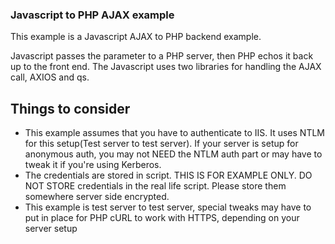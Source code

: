 ### Javascript to PHP AJAX example
This example is a Javascript AJAX to PHP backend example.

Javascript passes the parameter to a PHP server, then PHP echos it back up to the front end. The Javascript uses two libraries for
handling the AJAX call, AXIOS and qs.

## Things to consider
+ This example assumes that you have to authenticate to IIS. It uses NTLM for this setup(Test server to test server). If your server is setup for anonymous auth, you may not NEED the NTLM auth part or may have to tweak it if you're using Kerberos.
+ The credentials are stored in script. THIS IS FOR EXAMPLE ONLY. DO NOT STORE credentials in the real life script. Please store them somewhere server side encrypted.
+ This example is test server to test server, special tweaks may have to put in place for PHP cURL to work with HTTPS, depending on your server setup
